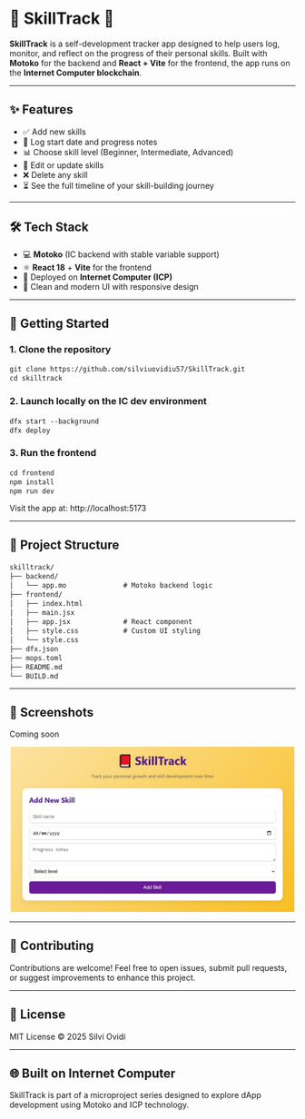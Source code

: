 # 📕 SkillTrack 📒

**SkillTrack** is a self-development tracker app designed to help users log, monitor, and reflect on the progress of their personal skills. Built with **Motoko** for the backend and **React + Vite** for the frontend, the app runs on the **Internet Computer blockchain**.

---

## ✨ Features

- ✅ Add new skills
- 📝 Log start date and progress notes
- 📊 Choose skill level (Beginner, Intermediate, Advanced)
- 🔄 Edit or update skills
- ❌ Delete any skill
- ⏳ See the full timeline of your skill-building journey

---

## 🛠️ Tech Stack

- 💻 **Motoko** (IC backend with stable variable support)
- ⚛️ **React 18** + **Vite** for the frontend
- 📡 Deployed on **Internet Computer (ICP)**
- 🎨 Clean and modern UI with responsive design

---

## 🚀 Getting Started

### 1. Clone the repository

```
git clone https://github.com/silviuovidiu57/SkillTrack.git
cd skilltrack
```

### 2. Launch locally on the IC dev environment

```
dfx start --background
dfx deploy
```

### 3. Run the frontend

```
cd frontend
npm install
npm run dev
```
Visit the app at: http://localhost:5173

---

## 📁 Project Structure

```
skilltrack/
├── backend/
│   └── app.mo              # Motoko backend logic
├── frontend/
│   ├── index.html
│   ├── main.jsx
│   ├── app.jsx             # React component
│   ├── style.css           # Custom UI styling
│   └── style.css 
├── dfx.json
├── mops.toml
├── README.md
└── BUILD.md
```

---

## 📸 Screenshots
Coming soon

<div align="center">
  <img src="./docs/png/image.jpg" width="500" />
</div>

---

## 🤝 Contributing
Contributions are welcome! Feel free to open issues, submit pull requests, or suggest improvements to enhance this project.

---

## 📄 License
MIT License © 2025 Silvi Ovidi

---

## 🌐 Built on Internet Computer
SkillTrack is part of a microproject series designed to explore dApp development using Motoko and ICP technology.